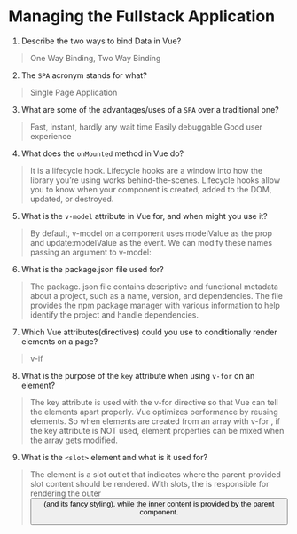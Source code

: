 # Managing the Fullstack Application

1. Describe the two ways to bind Data in Vue?

  > One Way Binding, Two Way Binding

2. The `SPA` acronym stands for what?

  > Single Page Application

3. What are some of the advantages/uses of a `SPA` over a traditional one?

  > Fast, instant, hardly any wait time
Easily debuggable
Good user experience

4. What does the `onMounted` method in Vue do?

  > It is a lifecycle hook. Lifecycle hooks are a window into how the library you’re using works behind-the-scenes. Lifecycle hooks allow you to know when your component is created, added to the DOM, updated, or destroyed.


5. What is the `v-model` attribute in Vue for, and when might you use it?

  > By default, v-model on a component uses modelValue as the prop and update:modelValue as the event. We can modify these names passing an argument to v-model:

6. What is the package.json file used for?

  > The package. json file contains descriptive and functional metadata about a project, such as a name, version, and dependencies. The file provides the npm package manager with various information to help identify the project and handle dependencies.

7. Which Vue attributes(directives) could you use to conditionally render elements on a page?

  > v-if

8. What is the purpose of the `key` attribute when using `v-for` on an element?

  > The key attribute is used with the v-for directive so that Vue can tell the elements apart properly. Vue optimizes performance by reusing elements. So when elements are created from an array with v-for , if the key attribute is NOT used, element properties can be mixed when the array gets modified.

9. What is the `<slot>` element and what is it used for?

  > The <slot> element is a slot outlet that indicates where the parent-provided slot content should be rendered. With slots, the <FancyButton> is responsible for rendering the outer <button> (and its fancy styling), while the inner content is provided by the parent component.
